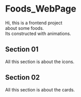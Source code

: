 # Foods_WebPage
Hi, this is a frontend project  
about some foods.  
Its constructed with animations.  

## Section 01
All this section is about the icons.

## Section 02
All this section is about the cards.